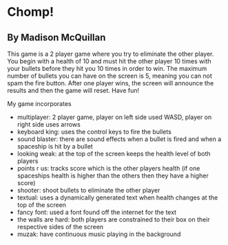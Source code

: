 # Chomp!
## By Madison McQuillan

This game is a 2 player game where you try to eliminate the other player. You begin with a health of 10 and must hit the other player 10 times with your bullets before they hit you 10 times in order to win. The maximum number of bullets you can have on the screen is 5, meaning you can not spam the fire button. After one player wins, the screen will announce the results and then the game will reset. Have fun!

My game incorporates
* multiplayer: 2 player game, player on left side used WASD, player on right side uses arrows
* keyboard king: uses the control keys to fire the bullets
* sound blaster: there are sound effects when a bullet is fired and when a spaceship is hit by a bullet
* looking weak: at the top of the screen keeps the health level of both players
* points r us: tracks score which is the other players health (if one spaceships health is higher than the others then they have a higher score)
* shooter: shoot bullets to eliminate the other player
* textual: uses a dynamically generated text when health changes at the top of the screen
* fancy font: used a font found off the internet for the text
* the walls are hard: both players are constrained to their box on their respective sides of the screen
* muzak: have continuous music playing in the background 